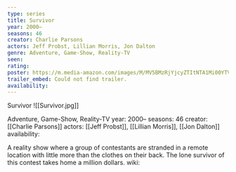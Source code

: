 ```yaml
---
type: series
title: Survivor
year: 2000–
seasons: 46
creator: Charlie Parsons
actors: Jeff Probst, Lillian Morris, Jon Dalton
genre: Adventure, Game-Show, Reality-TV
seen:
rating: 
poster: https://m.media-amazon.com/images/M/MV5BMzRjYjcyZTItNTA1Mi00YTVkLWE2Y2MtMmRlMzllODkyYzQ2XkEyXkFqcGdeQXVyNjg4NzAyOTA@._V1_SX300.jpg
trailer_embed: Could not find trailer.
availability:
---
```

Survivor
![[Survivor.jpg]]

Adventure, Game-Show, Reality-TV
year: 2000–
seasons: 46
creator: [[Charlie Parsons]]
actors: [[Jeff Probst]], [[Lillian Morris]], [[Jon Dalton]]
availability:

A reality show where a group of contestants are stranded in a remote location with little more than the clothes on their back. The lone survivor of this contest takes home a million dollars.
wiki: 


